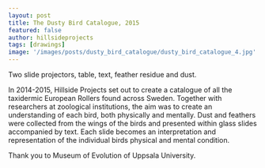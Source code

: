 ```yaml
---
layout: post
title: The Dusty Bird Catalogue, 2015
featured: false
author: hillsideprojects
tags: [drawings]
image: '/images/posts/dusty_bird_catalogue/dusty_bird_catalogue_4.jpg'
---
```


Two slide projectors, table, text, feather residue and dust.

In 2014-2015, Hillside Projects set out to create a catalogue of all the taxidermic European Rollers found across Sweden. Together with researchers at zoological institutions, the aim was to create an understanding of each bird, both physically and mentally. Dust and feathers were collected from the wings of the birds and presented within glass slides accompanied by text.  Each slide becomes an interpretation and representation of the individual birds physical and mental condition.

Thank you to Museum of Evolution of Uppsala University.
